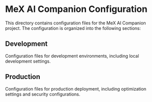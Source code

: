 # MeX AI Companion Configuration

This directory contains configuration files for the MeX AI Companion project. The configuration is organized into the following sections:

## Development
Configuration files for development environments, including local development settings.

## Production
Configuration files for production deployment, including optimization settings and security configurations.
